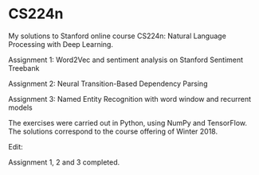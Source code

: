# CS224n
My solutions to Stanford online course CS224n: Natural Language Processing with Deep Learning.

Assignment 1: Word2Vec and sentiment analysis on Stanford Sentiment Treebank

Assignment 2: Neural Transition-Based Dependency Parsing

Assignment 3: Named Entity Recognition with word window and recurrent models

The exercises were carried out in Python, using NumPy and TensorFlow.
The solutions correspond to the course offering of Winter 2018.

Edit:

Assignment 1, 2 and 3 completed.
